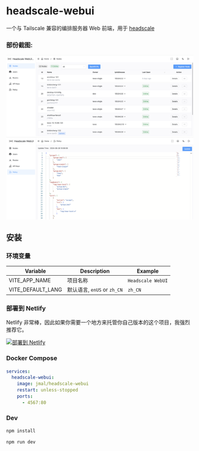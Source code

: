 # headscale-webui

一个与 Tailscale 兼容的编排服务器 Web 前端，用于 [headscale](https://github.com/juanfont/headscale)

### 部份截图:
![node_demo.png](doc/node_demo.png)
![policy_demo.png](doc/policy_demo.png)

## 安装

### 环境变量

| Variable | Description                  | Example           |
|----|------------------------------|-------------------|
| VITE_APP_NAME | 项目名称                | `Headscale WebUI` |
| VITE_DEFAULT_LANG | 默认语言, `enUS` or `zh_CN` | `zh_CN`           |

### 部署到 Netlify

Netlify 非常棒，因此如果你需要一个地方来托管你自己版本的这个项目，我强烈推荐它。

[![部署到 Netlify](https://www.netlify.com/img/deploy/button.svg)](https://app.netlify.com/start/deploy?repository=https://github.com/jamebal/headscale-webui)

### Docker Compose

```yaml
services:
  headscale-webui:
    image: jmal/headscale-webui
    restart: unless-stopped
    ports:
      - 4567:80
```

### Dev

```shell
npm install
```
```
npm run dev
```
